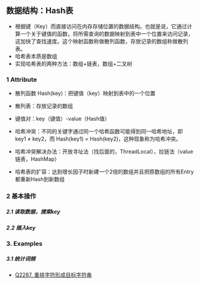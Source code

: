 ## 数据结构：Hash表
- 根据键（Key）而直接访问在内存存储位置的数据结构。也就是说，它通过计算一个关于键值的函数，将所需查询的数据映射到表中一个位置来访问记录，这加快了查找速度。这个映射函数称做散列函数，存放记录的数组称做散列表。
- 哈希表本质是数组
- 实现哈希表的两种方法：数组+链表，数组+二叉树

### 1 Attribute
- 散列函数 Hash(key)：把键值（key）映射到表中的一个位置
- 散列表：存放记录的数组
- 键值对：key（键值）-value（Hash值）
- 哈希冲突：不同的关键字通过同一个哈希函数可能得到同一哈希地址，即 key1 ≠ key2，而 Hash(key1) = Hash(key2)，这种现象称为哈希冲突。
- 哈希冲突解决办法：开放寻址法（找后面的，ThreadLocal），拉链法（value链表，HashMap）

- 哈希表的扩容：达到增长因子时新建一个2倍的数组并且把原数组的所有Entry都重新Hash到新数组

### 2 基本操作
##### 2.1 读取数据，搜索key
##### 2.2 插入key

### 3. Examples
##### 3.1 统计词频
- [Q2287. 重排字符形成目标字符串](https://github.com/Annalina-Luo/Leetcode/blob/main/%E6%AF%8F%E6%97%A5%E4%B8%80%E9%A2%98/q2287.%20%E9%87%8D%E6%8E%92%E5%AD%97%E7%AC%A6%E5%BD%A2%E6%88%90%E7%9B%AE%E6%A0%87%E5%AD%97%E7%AC%A6%E4%B8%B2/2287.py)


